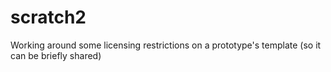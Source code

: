 # scratch2
Working around some licensing restrictions on a prototype's template (so it can be briefly shared)
